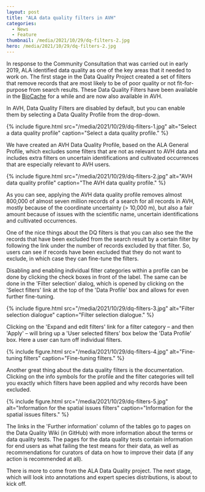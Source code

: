 ```yaml
---
layout: post
title: "ALA data quality filters in AVH"
categories:
  - News
  - Feature
thumbnail: /media/2021/10/29/dq-filters-2.jpg
hero: /media/2021/10/29/dq-filters-2.jpg
---
```


In response to the Community Consultation that was carried out in early 2019,
ALA identified data quality as one of the key areas that it needed to work on.
The first stage in the Data Quality Project created a set of filters that
remove records that are most likely to be of poor quality or not fit-for-purpose
from search results. These Data Quality Filters have been available in the
[BioCache](https://biocache.ala.org.au) for a while and are now also available
in AVH.

In AVH, Data Quality Filters are disabled by default, but you can enable them by
selecting a Data Quality Profile from the drop-down.

{% include figure.html
    src="/media/2021/10/29/dq-filters-1.jpg"
    alt="Select a data quality profile"
    caption="Select a data quality profile."
%}

We have created an AVH Data Quality Profile, based on the ALA General Profile,
which excludes some filters that are not as relevant to AVH data and includes
extra filters on uncertain identifications and cultivated occurrences that are
especially relevant to AVH users.

{% include figure.html
    src="/media/2021/10/29/dq-filters-2.jpg"
    alt="AVH data quality profile"
    caption="The AVH data quality profile."
%}

As you can see, applying the AVH data quality profile removes almost 800,000 of
almost seven million records of a search for all records in AVH, mostly because
of the coordinate uncertainty (> 10,000 m), but also a fair amount because of
issues with the scientific name, uncertain identifications and cultivated
occurrences.

One of the nice things about the DQ filters is that you can also see the the
records that have been excluded from the search result by a certain filter by
following the link under the number of records excluded by that filter. So,
users can see if records have been excluded that they do not want to exclude,
in which case they can fine-tune the filters.

Disabling and enabling individual filter categories within a profile can be done
by clicking the check boxes in front of the label. The same can be done in the
'Filter selection' dialog, which is opened by clicking on the 'Select filters'
link at the top of the 'Data Profile' box and allows for even further
fine-tuning.

{% include figure.html
    src="/media/2021/10/29/dq-filters-3.jpg"
    alt="Filter selection dialogue"
    caption="Filter selection dialogue."
%}

Clicking on the 'Expand and edit filters' link for a filter category – and then
'Apply' – will bring up a 'User selected filters' box below the 'Data Profile'
box. Here a user can turn off individual filters.

{% include figure.html
    src="/media/2021/10/29/dq-filters-4.jpg"
    alt="Fine-tuning filters"
    caption="Fine-tuning filters."
%}

Another great thing about the data quality filters is the documentation.
Clicking on the info symbols for the profile and the filter categories will
tell you exactly which filters have been applied and why records have been
excluded.

{% include figure.html
    src="/media/2021/10/29/dq-filters-5.jpg"
    alt="Information for the spatial issues filters"
    caption="Information for the spatial issues filters."
%}

The links in the 'Further information' column of the tables go to pages on the
Data Quality Wiki (in GitHub) with more information about the terms or data
quality tests. The pages for the data quality tests contain information for
end users as what failing the test means for their data, as well as
recommendations for curators of data on how to improve their data (if any
action is recommended at all).

There is more to come from the ALA Data Quality project. The next stage, which
will look into annotations and expert species distributions, is about to kick
off.
